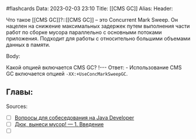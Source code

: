 #flashcards
Data: 2023-02-03 23:10
Title: [[CMS GC]]
Alias:
Header:

Что такое [[CMS GC]]?::[[CMS GC]] – это Concurrent Mark Sweep. Он нацелен на снижение максимальных задержек путем выполнения части работ по сборке мусора параллельно с основными потоками приложения. Подходит для работы с относительно большими объемами данных в памяти.
<!--SR:!2023-03-11,3,190-->



Body:


Какой опцией включается CMS GC?
!---
Ответ:
	- Использование CMS GC включается опцией `-XX:+UseConcMarkSweepGC`.
<!--SR:!2023-03-14,3,330-->




Главы:
-


Sources:
- [ ] [Вопросы для собеседования на Java Developer](https://github.com/enhorse/java-interview/blob/master/README.md#%D0%9E%D0%9E%D0%9F)
- [ ] [Дюк, вынеси мусор! — 1. Введение](https://habr.com/ru/post/269621/)
- [ ] []()
